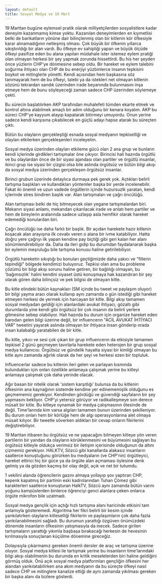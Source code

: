 ```yaml
---
layout: default
title: Sosyal Medya ve 19 Mart
---
```


19 Marttan bugüne eylemsel pratik olarak milliyetçilerden sosyalistlere kadar deneyim kazanmamış kimse yoktu. Kazanılan deneyimlerden en kıymetlisi belki de barikatların yönüne dair bilinçlenmiş olan bir kitlenin kör öfkesiyle karar alınamadığının netleşmiş olması.
Çok büyük bir öfkenin yıllarca sıkıştırıldığı bir alan vardı. Bu öfkeye ev sahipliği yapan ve büyük ölçüde öfkeyi pasifize eden bu alana yapılan müdahale ister istemez eylem pratiği olan olmayan herkesi bir şey yapmak zorunda hissettirdi. Bu his her şeyden önce yüzlerin CHP'ye dönmesine sebep oldu. Bir hareket ve eylem talebini soğurma ihtiyacı olan CHP de bu enerjiyi yüzbinlerce insanın tepkisini boykot ve mitinglerle yönetti. Kendi açısından hem başkasına söz tanımayarak hem de bu öfkeyi, talebi ya da istekleri net olmayan kitlenin sözünü tekrardan sandık üzerinden irade beyanında bulunmasını inşa etmeye hem de bunu söyleyeceği zaman sadece CHP üzerinden söylemeye çekti.

Bu sürecin başlatılırken AKP tarafından muhalefeti tümden ekarte etmek ve kontrol altına alabilmek amaçlı bir adım olduğunu bir kenara koyalım. AKP bu süreci CHP'ye kayyum atayıp kapatarak bitirmeyi umuyordu. Onun yerine sadece kendi karşısına çıkabilecek en güçlü adayı hapse atarak bu süreçten çıktı.

Bütün bu olayların gerçekleştiği esnada sosyal medyanın tepkiselliği ve olayları etkilerken gerçekleşenleri inceleyelim.

Sosyal medya üzerinden olayları etkileme gücü olan 2 ana grup ve bunların kendi içlerinde girdikleri tartışmalar öne çıkıyor. Birincisi hali hazırda örgütlü ve bu olaylardan önce de bir siyasi ajandası olan partiler ve örgütlü insanlar, ikinci grup ise siyasi bir çizgisi olsa bile aslında örgütsüz ve bütün bilgi akışı da sosyal medya üzerinden gerçekleşen örgütsüz insanlar.

Birinci grubun üzerinde detaylıca durmaya pek gerek yok. Açtıkları belirli tartışma başlıkları ve kullandıkları yöntemler başka bir yerde incelenebilir. Fakat iki önemli ve uzun vadede örgütlerin içinde huzursuzlk yaratan, kendi içlerinde stres bindiren başlık var. Alan tartışmaları ve çağrı öncülüğü.

Alan tartışması belki de hiç bitmeyecek olan yegane tartışmalardan biri. Mekanın siyasi anlamı, mekandan çıkarılacak irade ve anlatı hem partiler ve hem de bireylerin aralarında sadece uzlaşıp asla hemfikir olarak hareket edemediği konulardan biri.

Çağrı öncülüğü ise daha farklı bir başlık. Bir açıdan harekete hazır kitlenin koşacak alan arayışına ilk cevabı veren o alana bir ivme katabiliyor. Hatta doğru yere çağrıyı ilk yapan kendine pay biçtiği gibi geri kalan her alanı sönümlendirebiliyor da. Daha da ileri gidip bu durumdan faydalanarak başka bir eylemin meşruluğu bile tartışma konusu haline getirilebiliyor.

Örgütlü hareketin sıkıştığı bu konuları geçtiğimizde daha yakıcı ve "fillerin tepindiği" bölgede kendimizi buluyoruz. Tepkisi olan ama bu probleme çözümü bir bilgi akışı sorunu haline getiren, bir bağlılığı olmayan, bu 'bağımsızlık' halini kendini siyaset üstü konuşmaya hak kazandıran bir şey olarak gören daha bilinçsiz ve pek bilgisi de olmayan kitle. 

Bu kitle elindeki bütün kaynakları (SM içinde bu tweet ve paylaşım oluyor) bir bilgi yayma aracı olarak kullanıp aynı zamanda o gün istediği gibi hareket etmeyen herkesi de yermek için harcayan bir kitle. Bilgi akışı tamamen sosyal medyadan geldiği için alanlardaki avukat ihtiyacı, gözaltı gibi durumlarda yine kendi gibi örgütsüz bir çok insanın da belirli yerlere gitmesine sebep olabiliyor. Hali hazırda bu durum için organize hareket eden barodan gelen bilgi üzerine değil, bir influencerın "ACİL AVUKAT İHTİYACI VAR" tweetini yayarak aslında olmayan bir ihtiyaca insan gönderip orada insan kalabalığı yaratabilen de bir kitle.

Bu kitle, yıkıcı ve sesi çok çıkan bir grup influencerın da etkisiyle tamamen tepkisel 2 günü geçmeyen tavırlarla harekete eden heterojen bir grup sosyal medya kullanıcısı. Örgütsüz ve gündelik hayatta siyasi bir kimliği olmayan bu kitle aynı zamanda ağırlık olarak da her şeyi ve herkesi ezen bir topluluk.

Influencerlar sadece bu kitlenin ileri gelen ve parlayan kısmında bulundukları için onları özellikle anlamaya çalışmak yerine bu kitleyi anlamaya çalışmak çok daha yerinde olacak.

Ağır basan bir nitelik olarak 'sistem karşıtlığı' bulunsa da bu kitlenin öfkesinin ana kaynağının sistemde kendine yer edinememişlik olduğunu es geçmememiz gerekiyor. Kendinden gördüğü ve güvendiği sayfaların bir şey yapmasını bekliyor. CHP'yi yetersiz görüyor ve radikalleşmeye son derece müsait bir kitle.
Bu kitleye oynamak bir medya çalışmasının ötesinde de değil. Time'larında kim varsa algıları tamamen bunun üzerinden şekilleniyor. Bu durum onları hem bir körlüğe hem de algı operasyonlarına alet olmaya müsait kılıyor. Bir tweetle söverken aldıkları bir cevap onların fikirlerini değiştirebiliyor.

19 Marttan itibaren bu örgütsüz ve ne yapacağını bilmeyen kitleye yön veren partilerin bir yandan da olayların körüklenmesini ve büyümesini sağlayan bu örgütsüz kitleyle oldukça verimsiz bir iletişim içerisinde olduğunun da altını çizmemiz gerekiyor. HALKTV, Sözcü gibi kanallarda alakasız insanların saatlerce konuştuğunu görürken bu medyaların (ve CHP'nin) örgütleyici, hareket ettirici hiç bir güce ya da örgüte alan açmaması öylesine denk gelmiş ya da gözden kaçmış bir olay değil, açık ve net bir tutumdu.

1 vekilini alanda öğrencilerin gazını almaya yollayıp şov yaptıran CHP, kepenk kapatmış bir partinin eski kadrolarından Tuhan Çömez gibi karakterleri saatlerce konuşturan HalkTV, Sözcü aynı zamanda bütün varını yoğunu kampüslerden binlerce öğrenciyi genci alanlara çeken onlarca örgüte mikrofon bile uzatmadı. 


Sosyal medya gençlik için açtığı hızlı tartışma alanı haricinde etkisini tam anlamıyla gösteremedi. Algoritma her fikri belirli bir kesim içinde yankılatırken olayların kitleselliği fikirlerin ve paylaşımların çok daha fazla yankılanabilmesini sağladı. Bu durumun yarattığı özgüven önümüzdeki dönemde insanların öfkesinin yatışmasıyla da inecek. Sadece girilen tartışmaların yarattığı yıkımla başbaşa bırakacağı herkesin de hevesinin kırılmasıyla sonuçlanan küçülme dönemine gireceğiz.

Dolayısıyla çıkarmamız gereken önemli dersler de araç ve tartışma üzerine oluyor. Sosyal medya kitlesi ile tartışmak yerine bu insanların time'larındaki bilgi akışı olabilmenin bu durumda en kritik meselelerden biri haline geldiğini görmüş olduk. Önü açık sosyal medya platformları gençliğin öfkesini her alandan yankılatabilirken ana akım medyanın da bu süreçte öfkeyi nasıl sadece CHP ve mitinglere kanalize ettiği de aynı zamanda yıkılması gereken bir başka alanı da bizlere gösterdi.
